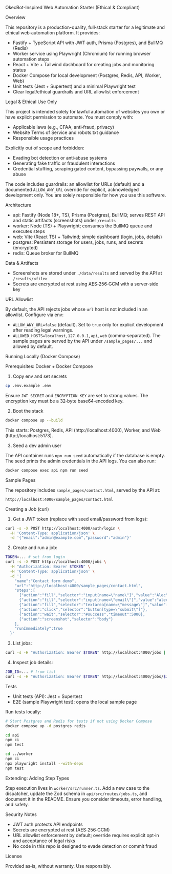 OkecBot-Inspired Web Automation Starter (Ethical & Compliant)

Overview

This repository is a production-quality, full‑stack starter for a legitimate and ethical web‑automation platform. It provides:

- Fastify + TypeScript API with JWT auth, Prisma (Postgres), and BullMQ (Redis)
- Worker service using Playwright (Chromium) for running browser automation steps
- React + Vite + Tailwind dashboard for creating jobs and monitoring status
- Docker Compose for local development (Postgres, Redis, API, Worker, Web)
- Unit tests (Jest + Supertest) and a minimal Playwright test
- Clear legal/ethical guardrails and URL allowlist enforcement

Legal & Ethical Use Only

This project is intended solely for lawful automation of websites you own or have explicit permission to automate. You must comply with:

- Applicable laws (e.g., CFAA, anti‑fraud, privacy)
- Website Terms of Service and robots.txt guidance
- Responsible usage practices

Explicitly out of scope and forbidden:

- Evading bot detection or anti‑abuse systems
- Generating fake traffic or fraudulent interactions
- Credential stuffing, scraping gated content, bypassing paywalls, or any abuse

The code includes guardrails: an allowlist for URLs (default) and a documented `ALLOW_ANY_URL` override for explicit, acknowledged development only. You are solely responsible for how you use this software.

Architecture

- api: Fastify (Node 18+, TS), Prisma (Postgres), BullMQ; serves REST API and static artifacts (screenshots) under `/results`
- worker: Node (TS) + Playwright; consumes the BullMQ queue and executes steps
- web: Vite (React TS) + Tailwind; simple dashboard (login, jobs, details)
- postgres: Persistent storage for users, jobs, runs, and secrets (encrypted)
- redis: Queue broker for BullMQ

Data & Artifacts

- Screenshots are stored under `./data/results` and served by the API at `/results/<file>`
- Secrets are encrypted at rest using AES‑256‑GCM with a server‑side key

URL Allowlist

By default, the API rejects jobs whose `url` host is not included in an allowlist. Configure via env:

- `ALLOW_ANY_URL=false` (default). Set to `true` only for explicit development after reading legal warnings.
- `ALLOWED_HOSTS=localhost,127.0.0.1,api,web` (comma‑separated). The sample pages are served by the API under `/sample_pages/...` and allowed by default.

Running Locally (Docker Compose)

Prerequisites: Docker + Docker Compose

1) Copy env and set secrets

```bash
cp .env.example .env
```

Ensure `JWT_SECRET` and `ENCRYPTION_KEY` are set to strong values. The encryption key must be a 32‑byte base64‑encoded key.

2) Boot the stack

```bash
docker compose up --build
```

This starts: Postgres, Redis, API (http://localhost:4000), Worker, and Web (http://localhost:5173).

3) Seed a dev admin user

The API container runs `npm run seed` automatically if the database is empty. The seed prints the admin credentials in the API logs. You can also run:

```bash
docker compose exec api npm run seed
```

Sample Pages

The repository includes `sample_pages/contact.html`, served by the API at:

`http://localhost:4000/sample_pages/contact.html`

Creating a Job (curl)

1) Get a JWT token (replace with seed email/password from logs):

```bash
curl -s -X POST http://localhost:4000/auth/login \
  -H 'Content-Type: application/json' \
  -d '{"email":"admin@example.com","password":"admin"}'
```

2) Create and run a job:

```bash
TOKEN=... # set from login
curl -s -X POST http://localhost:4000/jobs \
  -H "Authorization: Bearer $TOKEN" \
  -H 'Content-Type: application/json' \
  -d '{
    "name":"Contact form demo",
    "url":"http://localhost:4000/sample_pages/contact.html",
    "steps":[
      {"action":"fill","selector":"input[name=\"name\"]","value":"Alec"},
      {"action":"fill","selector":"input[name=\"email\"]","value":"alec@example.com"},
      {"action":"fill","selector":"textarea[name=\"message\"]","value":"Hello from bot!"},
      {"action":"click","selector":"button[type=\"submit\"]"},
      {"action":"wait","selector":"#success","timeout":5000},
      {"action":"screenshot","selector":"body"}
    ],
    "runImmediately":true
  }'
```

3) List jobs:

```bash
curl -s -H "Authorization: Bearer $TOKEN" http://localhost:4000/jobs | jq
```

4) Inspect job details:

```bash
JOB_ID=... # from list
curl -s -H "Authorization: Bearer $TOKEN" http://localhost:4000/jobs/$JOB_ID | jq
```

Tests

- Unit tests (API): Jest + Supertest
- E2E (sample Playwright test): opens the local sample page

Run tests locally:

```bash
# Start Postgres and Redis for tests if not using Docker Compose
docker compose up -d postgres redis

cd api
npm ci
npm test

cd ../worker
npm ci
npx playwright install --with-deps
npm test
```

Extending: Adding Step Types

Step execution lives in `worker/src/runner.ts`. Add a new case to the dispatcher, update the Zod schema in `api/src/routes/jobs.ts`, and document it in the README. Ensure you consider timeouts, error handling, and safety.

Security Notes

- JWT auth protects API endpoints
- Secrets are encrypted at rest (AES‑256‑GCM)
- URL allowlist enforcement by default; override requires explicit opt‑in and acceptance of legal risks
- No code in this repo is designed to evade detection or commit fraud

License

Provided as‑is, without warranty. Use responsibly.



